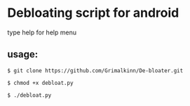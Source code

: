 # Debloating script for android

type help for help menu

## usage:

```shell
$ git clone https://github.com/Grimalkinn/De-bloater.git
```

```shell
$ chmod +x debloat.py
```

```shell
$ ./debloat.py
```
